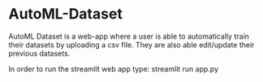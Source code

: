 # AutoML-Dataset
AutoML Dataset is a web-app where a user is able to automatically train their datasets by uploading a csv file. They are also able edit/update their previous datasets. 

In order to run the streamlit web app type: streamlit run app.py
